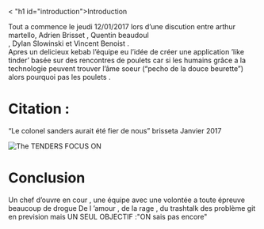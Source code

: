 < "h1 id="introduction">Introduction</h1>
<p>Tout a commence le jeudi 12/01/2017 lors d’une discution entre arthur martello, Adrien Brisset , Quentin beaudoul<br/>, Dylan Slowinski et Vincent Benoist .<br/>
Apres un delicieux kebab l’équipe eu l’idée de créer une application ’like tinder’ basée sur des rencontres de poulets car si les humains grâce a la technologie peuvent trouver l’âme soeur (“pecho de la douce beurette”) alors pourquoi pas les poulets .</p>
<h1 id="citation">Citation : </h1><p>“Le colonel sanders aurait été fier de nous” brisseta Janvier 2017</p><p><img src="http://stock.wikimini.org/w/images/b/b2/Poule-134.jpg" title="UN POULET" alt="The TENDERS FOCUS ON" />
</p>
<h1 id="conclusion">Conclusion</h1>
<p>Un chef d’ouvre en cour , une équipe avec une volontée a toute épreuve beaucoup de drogue De l ’amour , de la rage , du trashtalk des problème git en prevision mais UN SEUL OBJECTIF :"ON sais pas encore"</p>
                    

